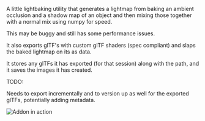 A little lightbaking utility that generates a lightmap from baking an ambient occlusion and a shadow map of an object and then mixing those together with a normal mix using numpy for speed.

This may be buggy and still has some performance issues.


It also exports glTF's with custom glTF shaders (spec compliant) and slaps the baked lightmap on its as data.  


It stores any glTFs it has exported (for that session) along with the path, and it saves the images it has created.


TODO:

Needs to export incrementally and to version up as well for the exported glTFs, potentially adding metadata.

![Addon in action](https://github.com/user-attachments/assets/df5670c0-e0dd-4b36-af42-ab4445e878f7)
